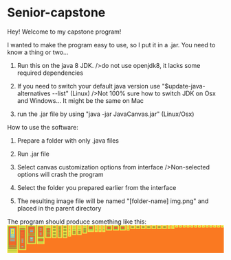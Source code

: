 # Senior-capstone

Hey!
Welcome to my capstone program!

I wanted to make the program easy to use, so I put it in a .jar. You need to know a thing or two...

1) Run this on the java 8 JDK. 
	/>do not use openjdk8, it lacks some required dependencies

2) If you need to switch your default java version use "$update-java-alternatives --list" (Linux)
	/>Not 100% sure how to switch JDK on Osx and Windows... It might be the same on Mac

3) run the .jar file by using "java -jar JavaCanvas.jar" (Linux/Osx)


How to use the software:


1) Prepare a folder with only .java files

2) Run .jar file

3) Select canvas customization options from interface
	/>Non-selected options will crash the program

4) Select the folder you prepared earlier from the interface 

5) The resulting image file will be named "[folder-name] img.png" and placed in the parent directory

The program should produce something like this:
![img](ex.png)
